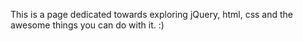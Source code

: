 
This is a page dedicated towards exploring jQuery, html, css and the awesome things you can do with it. :)